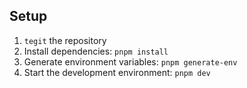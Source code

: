 ## Setup

1. `tegit` the repository
2. Install dependencies: `pnpm install`
3. Generate environment variables: `pnpm generate-env`
4. Start the development environment: `pnpm dev`
